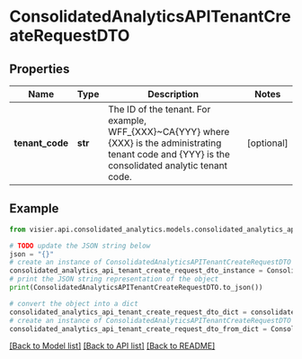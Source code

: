 # ConsolidatedAnalyticsAPITenantCreateRequestDTO


## Properties

Name | Type | Description | Notes
------------ | ------------- | ------------- | -------------
**tenant_code** | **str** | The ID of the tenant. For example, WFF_{XXX}~CA{YYY} where {XXX} is the administrating tenant code and {YYY}  is the consolidated analytic tenant code. | [optional] 

## Example

```python
from visier.api.consolidated_analytics.models.consolidated_analytics_api_tenant_create_request_dto import ConsolidatedAnalyticsAPITenantCreateRequestDTO

# TODO update the JSON string below
json = "{}"
# create an instance of ConsolidatedAnalyticsAPITenantCreateRequestDTO from a JSON string
consolidated_analytics_api_tenant_create_request_dto_instance = ConsolidatedAnalyticsAPITenantCreateRequestDTO.from_json(json)
# print the JSON string representation of the object
print(ConsolidatedAnalyticsAPITenantCreateRequestDTO.to_json())

# convert the object into a dict
consolidated_analytics_api_tenant_create_request_dto_dict = consolidated_analytics_api_tenant_create_request_dto_instance.to_dict()
# create an instance of ConsolidatedAnalyticsAPITenantCreateRequestDTO from a dict
consolidated_analytics_api_tenant_create_request_dto_from_dict = ConsolidatedAnalyticsAPITenantCreateRequestDTO.from_dict(consolidated_analytics_api_tenant_create_request_dto_dict)
```
[[Back to Model list]](../README.md#documentation-for-models) [[Back to API list]](../README.md#documentation-for-api-endpoints) [[Back to README]](../README.md)


